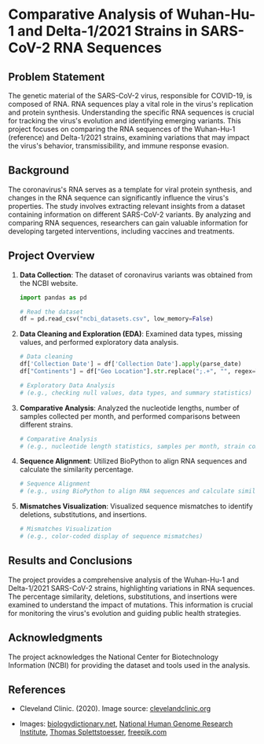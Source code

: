 # Comparative Analysis of Wuhan-Hu-1 and Delta-1/2021 Strains in SARS-CoV-2 RNA Sequences

## Problem Statement

The genetic material of the SARS-CoV-2 virus, responsible for COVID-19, is composed of RNA. RNA sequences play a vital role in the virus's replication and protein synthesis. Understanding the specific RNA sequences is crucial for tracking the virus's evolution and identifying emerging variants. This project focuses on comparing the RNA sequences of the Wuhan-Hu-1 (reference) and Delta-1/2021 strains, examining variations that may impact the virus's behavior, transmissibility, and immune response evasion.

## Background

The coronavirus's RNA serves as a template for viral protein synthesis, and changes in the RNA sequence can significantly influence the virus's properties. The study involves extracting relevant insights from a dataset containing information on different SARS-CoV-2 variants. By analyzing and comparing RNA sequences, researchers can gain valuable information for developing targeted interventions, including vaccines and treatments.

## Project Overview

1. **Data Collection**: The dataset of coronavirus variants was obtained from the NCBI website.

    ```python
    import pandas as pd

    # Read the dataset
    df = pd.read_csv("ncbi_datasets.csv", low_memory=False)
    ```

2. **Data Cleaning and Exploration (EDA)**: Examined data types, missing values, and performed exploratory data analysis.

    ```python
    # Data cleaning
    df['Collection Date'] = df['Collection Date'].apply(parse_date)
    df["Continents"] = df["Geo Location"].str.replace(";.+", "", regex=True)

    # Exploratory Data Analysis
    # (e.g., checking null values, data types, and summary statistics)
    ```

3. **Comparative Analysis**: Analyzed the nucleotide lengths, number of samples collected per month, and performed comparisons between different strains.

    ```python
    # Comparative Analysis
    # (e.g., nucleotide length statistics, samples per month, strain comparisons)
    ```

4. **Sequence Alignment**: Utilized BioPython to align RNA sequences and calculate the similarity percentage.

    ```python
    # Sequence Alignment
    # (e.g., using BioPython to align RNA sequences and calculate similarity)
    ```

5. **Mismatches Visualization**: Visualized sequence mismatches to identify deletions, substitutions, and insertions.

    ```python
    # Mismatches Visualization
    # (e.g., color-coded display of sequence mismatches)
    ```

## Results and Conclusions

The project provides a comprehensive analysis of the Wuhan-Hu-1 and Delta-1/2021 SARS-CoV-2 strains, highlighting variations in RNA sequences. The percentage similarity, deletions, substitutions, and insertions were examined to understand the impact of mutations. This information is crucial for monitoring the virus's evolution and guiding public health strategies.

## Acknowledgments

The project acknowledges the National Center for Biotechnology Information (NCBI) for providing the dataset and tools used in the analysis.

## References

- Cleveland Clinic. (2020). Image source: [clevelandclinic.org](https://my.clevelandclinic.org/health/articles/18081-coronavirus-covid-19-infection-and-spike-proteins)

- Images: [biologydictionary.net](https://biologydictionary.net), [National Human Genome Research Institute](https://www.genome.gov), [Thomas Splettstoesser](https://www.scientificanimations.com), [freepik.com](https://www.freepik.com)
